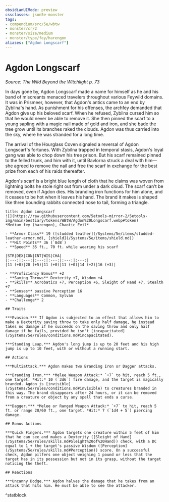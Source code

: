 ```yaml
---
obsidianUIMode: preview
cssclasses: json5e-monster
tags:
- compendium/src/5e/wbtw
- monster/cr/2
- monster/size/medium
- monster/type/fey/harengon
aliases: ["Agdon Longscarf"]
---
```

# Agdon Longscarf
*Source: The Wild Beyond the Witchlight p. 73*  

In days gone by, Agdon Longscarf made a name for himself as he and his band of miscreants menaced travelers throughout various Feywild domains. It was in Prismeer, however, that Agdon's antics came to an end by Zybilna's hand. As punishment for his offenses, the archfey demanded that Agdon give up his beloved scarf. When he refused, Zybilna cursed him so that he would never be able to remove it. She then pinned the scarf to a young sapling with a magic nail made of gold and iron, and she bade the tree grow until its branches raked the clouds. Agdon was thus carried into the sky, where he was stranded for a long time.

The arrival of the Hourglass Coven signaled a reversal of Agdon Longscarf's fortunes. With Zybilna trapped in temporal stasis, Agdon's loyal gang was able to chop down his tree prison. But his scarf remained pinned to the felled trunk, and him with it, until Bavlorna struck a deal with him—she agreed to remove the nail and free the scarf in exchange for the best prize from each of his raids thereafter.

Agdon's scarf is a bright blue length of cloth that he claims was woven from lightning bolts he stole right out from under a dark cloud. The scarf can't be removed, even if Agdon dies. His branding iron functions for him alone, and it ceases to be hot when it leaves his hand. The brand it makes is shaped like three bounding rabbits connected nose to tail, forming a triangle.

```ad-statblock
title: Agdon Longscarf
![](https://raw.githubusercontent.com/5etools-mirror-2/5etools-img/main/bestiary/tokens/WBtW/Agdon%20Longscarf.webp#token)
*Medium fey (harengon), Chaotic Evil*

- **Armor Class** 19 ([studded leather](/Systems/5e/items/studded-leather-armor.md), [shield](/Systems/5e/items/shield.md))
- **Hit Points** 36 (`8d8`)
- **Speed** 35 ft., 70 ft. while wearing his scarf

|STR|DEX|CON|INT|WIS|CHA|
|:---:|:---:|:---:|:---:|:---:|:---:|
|11 (+0)|20 (+5)|11 (+0)|11 (+0)|14 (+2)|16 (+3)|

- **Proficiency Bonus** +2
- **Saving Throws** Dexterity +7, Wisdom +4
- **Skills** Acrobatics +7, Perception +6, Sleight of Hand +7, Stealth +7
- **Senses** passive Perception 16
- **Languages** Common, Sylvan
- **Challenge** 2

## Traits

***Evasion.*** If Agdon is subjected to an effect that allows him to make a Dexterity saving throw to take only half damage, he instead takes no damage if he succeeds on the saving throw and only half damage if he fails, provided he isn't [incapacitated](/Systems/5e/rules/conditions.md#incapacitated).

***Standing Leap.*** Agdon's long jump is up to 20 feet and his high jump is up to 10 feet, with or without a running start.

## Actions

***Multiattack.*** Agdon makes two Branding Iron or Dagger attacks.

***Branding Iron.*** *Melee Weapon Attack:* `+7` to hit, reach 5 ft., one target. *Hit:* 10 (`3d6`) fire damage, and the target is magically branded. Agdon is [invisible](/Systems/5e/rules/conditions.md#invisible) to creatures branded in this way. The brand disappears after 24 hours, or it can be removed from a creature or object by any spell that ends a curse.

***Dagger.*** *Melee or Ranged Weapon Attack:* `+7` to hit, reach 5 ft. or range 20/60 ft., one target. *Hit:* 7 (`1d4 + 5`) piercing damage.

## Bonus Actions

***Quick Fingers.*** Agdon targets one creature within 5 feet of him that he can see and makes a Dexterity ([Sleight of Hand](/Systems/5e/rules/skills.md#Sleight%20of%20Hand)) check, with a DC equal to 1 + the target's passive Wisdom ([Perception](/Systems/5e/rules/skills.md#Perception)) score. On a successful check, Agdon pilfers one object weighing 1 pound or less that the target has in its possession but not in its grasp, without the target noticing the theft.

## Reactions

***Uncanny Dodge.*** Agdon halves the damage that he takes from an attack that hits him. He must be able to see the attacker.
```
^statblock